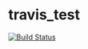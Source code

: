 # travis_test
[![Build Status](https://travis-ci.org/lewis081/travis_test.svg?branch=master)](https://travis-ci.org/lewis081/travis_test)
